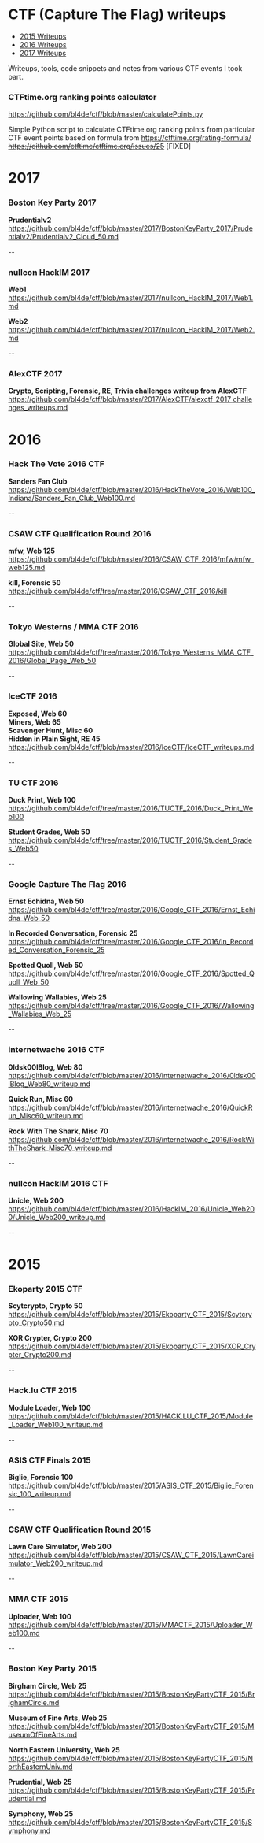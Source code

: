 # CTF (Capture The Flag) writeups

- [2015 Writeups](#2015)
- [2016 Writeups](#2016)
- [2017 Writeups](#2017)



Writeups, tools, code snippets and notes from various CTF events I took part.

### CTFtime.org ranking points calculator

https://github.com/bl4de/ctf/blob/master/calculatePoints.py         

Simple Python script to calculate CTFtime.org ranking points from particular CTF event points based on formula from
https://ctftime.org/rating-formula/                 
~~https://github.com/ctftime/ctftime.org/issues/25~~ [FIXED]


# 2017

### Boston Key Party 2017

**Prudentialv2**            
https://github.com/bl4de/ctf/blob/master/2017/BostonKeyParty_2017/Prudentialv2/Prudentialv2_Cloud_50.md

--

### nullcon HackIM 2017

**Web1**                          
https://github.com/bl4de/ctf/blob/master/2017/nullcon_HackIM_2017/Web1.md

**Web2**                  
https://github.com/bl4de/ctf/blob/master/2017/nullcon_HackIM_2017/Web2.md

--

### AlexCTF 2017

**Crypto, Scripting, Forensic, RE, Trivia challenges writeup from AlexCTF**                         
https://github.com/bl4de/ctf/blob/master/2017/AlexCTF/alexctf_2017_challenges_writeups.md


# 2016

### Hack The Vote 2016 CTF

**Sanders Fan Club**                        
https://github.com/bl4de/ctf/blob/master/2016/HackTheVote_2016/Web100_Indiana/Sanders_Fan_Club_Web100.md

--

### CSAW CTF Qualification Round 2016

**mfw, Web 125**                             
https://github.com/bl4de/ctf/blob/master/2016/CSAW_CTF_2016/mfw/mfw_web125.md

**kill, Forensic 50**                     
https://github.com/bl4de/ctf/tree/master/2016/CSAW_CTF_2016/kill

--

### Tokyo Westerns / MMA CTF 2016 

**Global Site, Web 50**               
https://github.com/bl4de/ctf/tree/master/2016/Tokyo_Westerns_MMA_CTF_2016/Global_Page_Web_50

--

### IceCTF 2016

**Exposed, Web 60**   
**Miners, Web 65**  
**Scavenger Hunt, Misc 60**   
**Hidden in Plain Sight, RE 45**    
https://github.com/bl4de/ctf/blob/master/2016/IceCTF/IceCTF_writeups.md

--

###  TU CTF 2016

**Duck Print, Web 100**              
https://github.com/bl4de/ctf/tree/master/2016/TUCTF_2016/Duck_Print_Web100

**Student Grades, Web 50**                        
https://github.com/bl4de/ctf/tree/master/2016/TUCTF_2016/Student_Grades_Web50

--

###  Google Capture The Flag 2016

**Ernst Echidna, Web 50**       
https://github.com/bl4de/ctf/tree/master/2016/Google_CTF_2016/Ernst_Echidna_Web_50

**In Recorded Conversation, Forensic 25**   
https://github.com/bl4de/ctf/tree/master/2016/Google_CTF_2016/In_Recorded_Conversation_Forensic_25

**Spotted Quoll, Web 50**  
https://github.com/bl4de/ctf/tree/master/2016/Google_CTF_2016/Spotted_Quoll_Web_50

**Wallowing Wallabies, Web 25**  
https://github.com/bl4de/ctf/tree/master/2016/Google_CTF_2016/Wallowing_Wallabies_Web_25

--

### internetwache 2016 CTF

**0ldsk00lBlog, Web 80**      
https://github.com/bl4de/ctf/blob/master/2016/internetwache_2016/0ldsk00lBlog_Web80_writeup.md

**Quick Run, Misc 60**      
https://github.com/bl4de/ctf/blob/master/2016/internetwache_2016/QuickRun_Misc60_writeup.md

**Rock With The Shark, Misc 70**
https://github.com/bl4de/ctf/blob/master/2016/internetwache_2016/RockWithTheShark_Misc70_writeup.md

--

### nullcon HackIM 2016 CTF

**Unicle, Web 200**           
https://github.com/bl4de/ctf/blob/master/2016/HackIM_2016/Unicle_Web200/Unicle_Web200_writeup.md

--

# 2015

### Ekoparty 2015 CTF

**Scytcrypto, Crypto 50**
https://github.com/bl4de/ctf/blob/master/2015/Ekoparty_CTF_2015/Scytcrypto_Crypto50.md

**XOR Crypter, Crypto 200**
https://github.com/bl4de/ctf/blob/master/2015/Ekoparty_CTF_2015/XOR_Crypter_Crypto200.md

--

### Hack.lu CTF 2015

**Module Loader, Web 100**
https://github.com/bl4de/ctf/blob/master/2015/HACK.LU_CTF_2015/Module_Loader_Web100_writeup.md

--

### ASIS CTF Finals 2015

**Biglie, Forensic 100**            
https://github.com/bl4de/ctf/blob/master/2015/ASIS_CTF_2015/Biglie_Forensic_100_writeup.md

--

### CSAW CTF Qualification Round 2015

**Lawn Care Simulator, Web 200**
https://github.com/bl4de/ctf/blob/master/2015/CSAW_CTF_2015/LawnCareimulator_Web200_writeup.md

--

### MMA CTF 2015

**Uploader, Web 100**         
https://github.com/bl4de/ctf/blob/master/2015/MMACTF_2015/Uploader_Web100.md

--

### Boston Key Party 2015

**Birgham Circle, Web 25**         
https://github.com/bl4de/ctf/blob/master/2015/BostonKeyPartyCTF_2015/BrighamCircle.md

**Museum of Fine Arts, Web 25**         
https://github.com/bl4de/ctf/blob/master/2015/BostonKeyPartyCTF_2015/MuseumOfFineArts.md

**North Eastern University, Web 25**        
https://github.com/bl4de/ctf/blob/master/2015/BostonKeyPartyCTF_2015/NorthEasternUniv.md

**Prudential, Web 25**        
https://github.com/bl4de/ctf/blob/master/2015/BostonKeyPartyCTF_2015/Prudential.md

**Symphony, Web 25**          
https://github.com/bl4de/ctf/blob/master/2015/BostonKeyPartyCTF_2015/Symphony.md

